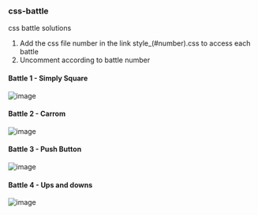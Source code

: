 ### css-battle
css battle solutions
1. Add the css file number in the link style_(#number).css to access each battle
2. Uncomment according to battle number


#### Battle 1 - Simply Square
![image](https://github.com/nithinbadi/css-battle/assets/91434065/935036d6-d051-4cc7-8e95-d32f56088080)

#### Battle 2 - Carrom
![image](https://github.com/nithinbadi/css-battle/assets/91434065/110b0e91-503e-4e26-876f-680d0b914083)


#### Battle 3 - Push Button
![image](https://github.com/nithinbadi/css-battle/assets/91434065/493c1919-841d-45b0-a4f0-8936f4e802b8)

#### Battle 4 - Ups and downs
![image](https://github.com/nithinbadi/css-battle/assets/91434065/93dbde73-d6ce-4289-bb22-9786296e1a7f)
